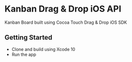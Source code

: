 # Kanban Drag & Drop iOS API

Kanban Board built using Cocoa Touch Drag & Drop iOS SDK

## Getting Started

- Clone and build using Xcode 10
- Run the app